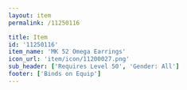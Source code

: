 ```yaml
---
layout: item
permalink: /11250116

title: Item
id: '11250116'
item_name: 'MK 52 Omega Earrings'
icon_url: 'item/icon/11200027.png'
sub_header: ['Requires Level 50', 'Gender: All']
footer: ['Binds on Equip']
---
```

